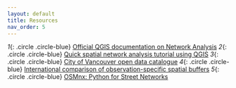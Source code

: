 ```yaml
---
layout: default
title: Resources
nav_order: 5
---
```


*1*{: .circle .circle-blue} [Official QGIS documentation on Network Analysis](https://docs.qgis.org/3.10/en/docs/training_manual/vector_analysis/network_analysis.html)
*2*{: .circle .circle-blue} [Quick spatial network analysis tutorial using QGIS](https://www.youtube.com/watch?v=WzT9_jMbBDw)
*3*{: .circle .circle-blue} [City of Vancouver open data catalogue](https://opendata.vancouver.ca/)
*4*{: .circle .circle-blue} [International comparison of observation-specific spatial buffers](http://ij-healthgeographics.biomedcentral.com/articles/10.1186/s12942-017-0077-9)
*5*{: .circle .circle-blue} [OSMnx: Python for Street Networks](https://geoffboeing.com/2016/11/osmnx-python-street-networks/)

